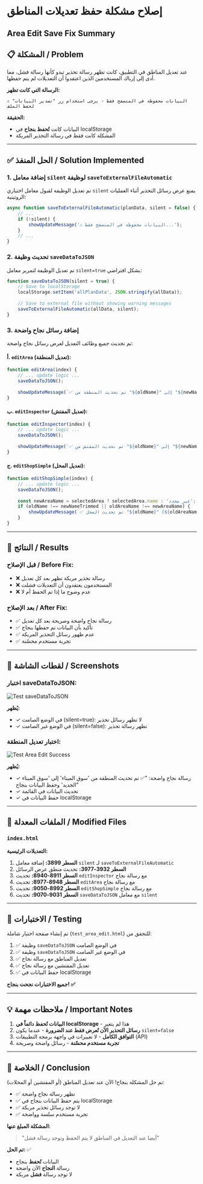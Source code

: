 # إصلاح مشكلة حفظ تعديلات المناطق
## Area Edit Save Fix Summary

## 📋 المشكلة / Problem

عند تعديل المناطق في التطبيق، كانت تظهر رسالة تحذير تبدو كأنها رسالة فشل، مما أدى إلى إرباك المستخدمين الذين اعتقدوا أن التعديلات لم يتم حفظها.

**الرسالة التي كانت تظهر:**
```
⚠️ البيانات محفوظة في المتصفح فقط - يرجى استخدام زر "تصدير البيانات" لحفظ الملف
```

**الحقيقة:**
- البيانات كانت **تُحفظ بنجاح** في localStorage
- المشكلة كانت فقط في رسالة التحذير المربكة

---

## ✅ الحل المنفذ / Solution Implemented

### 1. إضافة معامل `silent` لوظيفة `saveToExternalFileAutomatic`

تم تعديل الوظيفة لقبول معامل اختياري `silent` يمنع عرض رسائل التحذير أثناء العمليات الروتينية:

```javascript
async function saveToExternalFileAutomatic(planData, silent = false) {
    // ...
    if (!silent) {
        showUpdateMessage('⚠️ البيانات محفوظة في المتصفح فقط...');
    }
    // ...
}
```

### 2. تحديث وظيفة `saveDataToJSON`

تم تعديل الوظيفة لتمرير معامل `silent=true` بشكل افتراضي:

```javascript
function saveDataToJSON(silent = true) {
    // Save to localStorage
    localStorage.setItem('allPlanData', JSON.stringify(allData));
    
    // Save to external file without showing warning messages
    saveToExternalFileAutomatic(allData, silent);
}
```

### 3. إضافة رسائل نجاح واضحة

تم تحديث جميع وظائف التعديل لعرض رسائل نجاح واضحة:

#### أ. `editArea` (تعديل المنطقة):
```javascript
function editArea(index) {
    // ... update logic ...
    saveDataToJSON();
    
    showUpdateMessage(`✅ تم تحديث المنطقة من "${oldName}" إلى "${newNameTrimmed}" وحفظ البيانات بنجاح`);
}
```

#### ب. `editInspector` (تعديل المفتش):
```javascript
function editInspector(index) {
    // ... update logic ...
    saveDataToJSON();
    
    showUpdateMessage(`✅ تم تحديث المفتش من "${oldName}" إلى "${newNameTrimmed}" وحفظ البيانات بنجاح`);
}
```

#### ج. `editShopSimple` (تعديل المحل):
```javascript
function editShopSimple(index) {
    // ... update logic ...
    saveDataToJSON();
    
    const newAreaName = selectedArea ? selectedArea.name : 'غير محدد';
    if (oldName !== newNameTrimmed || oldAreaName !== newAreaName) {
        showUpdateMessage(`✅ تم تحديث المحل "${oldName}" (${oldAreaName}) إلى "${newNameTrimmed}" (${newAreaName}) وحفظ البيانات بنجاح`);
    }
}
```

---

## 🎯 النتائج / Results

### قبل الإصلاح / Before Fix:
- ❌ رسالة تحذير مربكة تظهر بعد كل تعديل
- ❌ المستخدمون يعتقدون أن التعديلات فشلت
- ❌ عدم وضوح ما إذا تم الحفظ أم لا

### بعد الإصلاح / After Fix:
- ✅ رسالة نجاح واضحة وصريحة بعد كل تعديل
- ✅ تأكيد بأن البيانات تم حفظها بنجاح
- ✅ عدم ظهور رسائل التحذير المربكة
- ✅ تجربة مستخدم محسّنة

---

## 📸 لقطات الشاشة / Screenshots

### اختبار saveDataToJSON:
![Test saveDataToJSON](https://github.com/user-attachments/assets/1e544135-8593-4479-919f-f4bd69b907ac)

**يُظهر:**
- ✓ في الوضع الصامت (silent=true): لا تظهر رسائل تحذير
- ✓ في الوضع غير الصامت (silent=false): تظهر رسالة تحذير

### اختبار تعديل المنطقة:
![Test Area Edit Success](https://github.com/user-attachments/assets/058d79bc-f69b-403b-916f-00800c7fc4fc)

**يُظهر:**
- ✓ رسالة نجاح واضحة: "✅ تم تحديث المنطقة من 'سوق الميناء' إلى 'سوق الميناء الجديد' وحفظ البيانات بنجاح"
- ✓ تحديث البيانات في القائمة
- ✓ حفظ البيانات في localStorage

---

## 🔧 الملفات المعدلة / Modified Files

### `index.html`

**التعديلات الرئيسية:**

1. **السطر 3899:** إضافة معامل `silent` لـ `saveToExternalFileAutomatic`
2. **السطر 3932-3977:** تحديث منطق عرض الرسائل
3. **السطر 8911-8940:** تحديث `editInspector` مع رسالة نجاح
4. **السطر 8948-8977:** تحديث `editArea` مع رسالة نجاح
5. **السطر 8992-9050:** تحديث `editShopSimple` مع رسالة نجاح
6. **السطر 9031-9070:** تحديث `saveDataToJSON` مع معامل `silent`

---

## 🧪 الاختبارات / Testing

تم إنشاء صفحة اختبار شاملة (`test_area_edit.html`) للتحقق من:

1. ✅ وظيفة `saveDataToJSON` في الوضع الصامت
2. ✅ وظيفة `saveDataToJSON` في الوضع غير الصامت
3. ✅ تعديل المناطق مع رسالة نجاح
4. ✅ تعديل المفتشين مع رسالة نجاح
5. ✅ حفظ البيانات في localStorage

**جميع الاختبارات نجحت بنجاح! ✅**

---

## 💡 ملاحظات مهمة / Important Notes

1. **البيانات تُحفظ دائماً في localStorage** - هذا لم يتغير
2. **رسائل التحذير الآن تُعرض فقط عند الضرورة** - عندما يكون `silent=false`
3. **التوافق الكامل** - لا تغييرات في واجهة برمجة التطبيقات (API)
4. **تجربة مستخدم محسّنة** - رسائل واضحة وصريحة

---

## 🎉 الخلاصة / Conclusion

تم حل المشكلة بنجاح! الآن عند تعديل المناطق (أو المفتشين أو المحلات):

- ✅ تظهر رسالة نجاح واضحة
- ✅ يتم حفظ البيانات بنجاح في localStorage
- ✅ لا توجد رسائل تحذير مربكة
- ✅ تجربة مستخدم سلسة وواضحة

**المشكلة المبلغ عنها:**
> "أيضا عند التعديل في المناطق لا يتم الحفظ وتوجد رسالة فشل"

**تم الحل:** ✅
- البيانات **تُحفظ** بنجاح
- رسالة **النجاح** الآن واضحة
- لا توجد رسالة **فشل** مربكة
